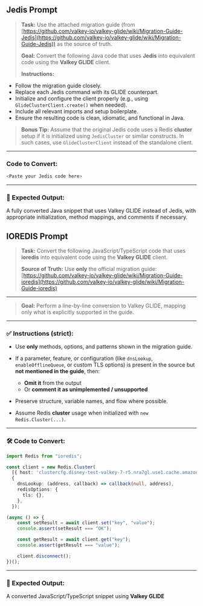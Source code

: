 ## Jedis Prompt

> **Task:**
> Use the attached migration guide (from [https://github.com/valkey-io/valkey-glide/wiki/Migration-Guide-Jedis](https://github.com/valkey-io/valkey-glide/wiki/Migration-Guide-Jedis)) as the source of truth.
>
> **Goal:**
> Convert the following Java code that uses **Jedis** into equivalent code using the **Valkey GLIDE** client.
>
> **Instructions:**

* Follow the migration guide closely.
* Replace each Jedis command with its GLIDE counterpart.
* Initialize and configure the client properly (e.g., using `GlideClusterClient.create()` when needed).
* Include all relevant imports and setup boilerplate.
* Ensure the resulting code is clean, idiomatic, and functional in Java.

> **Bonus Tip:**
> Assume that the original Jedis code uses a Redis **cluster** setup if it is initialized using `JedisCluster` or similar constructs. In such cases, use `GlideClusterClient` instead of the standalone client.

---

### Code to Convert:

```java
<Paste your Jedis code here>
```

---

### 🔁 Expected Output:

A fully converted Java snippet that uses Valkey GLIDE instead of Jedis, with appropriate initialization, method mappings, and comments if necessary.



## IOREDIS Prompt

> **Task:**
> Convert the following JavaScript/TypeScript code that uses **ioredis** into equivalent code using the **Valkey GLIDE** client.
>
> **Source of Truth:**
> Use **only** the official migration guide:
> [https://github.com/valkey-io/valkey-glide/wiki/Migration-Guide-ioredis](https://github.com/valkey-io/valkey-glide/wiki/Migration-Guide-ioredis)

---

> **Goal:**
> Perform a line-by-line conversion to Valkey GLIDE, mapping only what is explicitly supported in the guide.

---

### ✅ Instructions (strict):

* Use **only** methods, options, and patterns shown in the migration guide.
* If a parameter, feature, or configuration (like `dnsLookup`, `enableOfflineQueue`, or custom TLS options) is present in the source but **not mentioned in the guide**, then:

  * **Omit it** from the output
  * Or **comment it as unimplemented / unsupported**
* Preserve structure, variable names, and flow where possible.
* Assume Redis **cluster** usage when initialized with `new Redis.Cluster(...)`.

---

### 🛠 Code to Convert:

```ts
import Redis from "ioredis";

const client = new Redis.Cluster(
  [{ host: 'clustercfg.disney-test-valkey-7-r5.nra7gl.use1.cache.amazonaws.com', port: 6379 }],
  {
    dnsLookup: (address, callback) => callback(null, address),
    redisOptions: {
      tls: {},
    },
  });

(async () => {
    const setResult = await client.set("key", "value");
    console.assert(setResult === "OK");

    const getResult = await client.get("key");
    console.assert(getResult === "value");

    client.disconnect();
})();
```

---

### 🔁 Expected Output:

A converted JavaScript/TypeScript snippet using **Valkey GLIDE**
